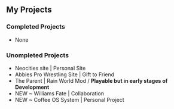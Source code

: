 ## My Projects

### Completed Projects
 * None

 ### Unompleted Projects
 * Neocities site               | Personal Site
 * Abbies Pro Wrestling Site    | Gift to Friend
 * The Parent                   | Rain World Mod / **Playable but in early stages of Development**
 * NEW ~ Williams Fate          | Collaboration
 * NEW ~ Coffee OS System       | Personal Project